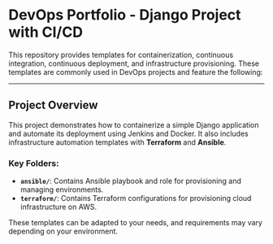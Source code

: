 # DevOps Portfolio - Django Project with CI/CD

This repository provides templates for containerization, continuous integration, continuous deployment, and infrastructure provisioning. These templates are commonly used in DevOps projects and feature the following:

---

## Project Overview

This project demonstrates how to containerize a simple Django application and automate its deployment using Jenkins and Docker. It also includes infrastructure automation templates with **Terraform** and **Ansible**.

### Key Folders:
- **`ansible/`**: Contains Ansible playbook and role for provisioning and managing environments.
- **`terraform/`**: Contains Terraform configurations for provisioning cloud infrastructure on AWS.

These templates can be adapted to your needs, and requirements may vary depending on your environment.
